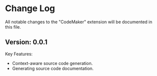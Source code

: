 # Change Log

All notable changes to the "CodeMaker" extension will be documented in this file.

## Version: 0.0.1

Key Features:

* Context-aware source code generation.
* Generating source code documentation.
